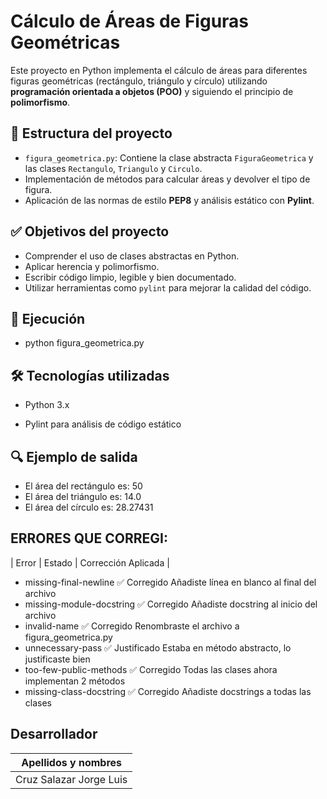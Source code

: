 # Cálculo de Áreas de Figuras Geométricas

Este proyecto en Python implementa el cálculo de áreas para diferentes figuras geométricas (rectángulo, triángulo y círculo) utilizando **programación orientada a objetos (POO)** y siguiendo el principio de **polimorfismo**.

## 📁 Estructura del proyecto

- `figura_geometrica.py`: Contiene la clase abstracta `FiguraGeometrica` y las clases `Rectangulo`, `Triangulo` y `Circulo`.
- Implementación de métodos para calcular áreas y devolver el tipo de figura.
- Aplicación de las normas de estilo **PEP8** y análisis estático con **Pylint**.

## ✅ Objetivos del proyecto

- Comprender el uso de clases abstractas en Python.
- Aplicar herencia y polimorfismo.
- Escribir código limpio, legible y bien documentado.
- Utilizar herramientas como `pylint` para mejorar la calidad del código.

## 🧪 Ejecución

- python figura_geometrica.py
## 🛠 Tecnologías utilizadas
- Python 3.x

- Pylint para análisis de código estático

## 🔍 Ejemplo de salida

- El área del rectángulo es: 50
- El área del triángulo es: 14.0
- El área del círculo es: 28.27431
## ERRORES QUE CORREGI:

 | Error |	Estado | Corrección Aplicada | 
- missing-final-newline	✅ Corregido	Añadiste línea en blanco al final del archivo
- missing-module-docstring	✅ Corregido	Añadiste docstring al inicio del archivo
- invalid-name	✅ Corregido	Renombraste el archivo a figura_geometrica.py
- unnecessary-pass	✅ Justificado	Estaba en método abstracto, lo justificaste bien
- too-few-public-methods	✅ Corregido	Todas las clases ahora implementan 2 métodos
- missing-class-docstring	✅ Corregido	Añadiste docstrings a todas las clases
## Desarrollador
| Apellidos y nombres     |
|-------------------------|
| Cruz Salazar Jorge Luis |
